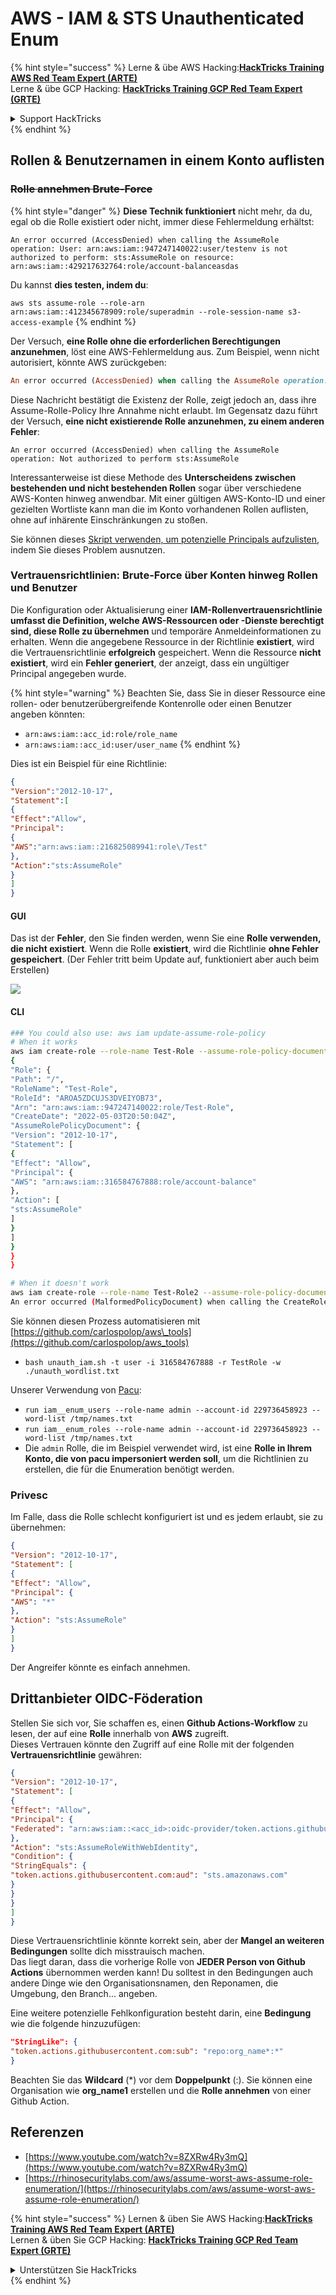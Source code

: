 # AWS - IAM & STS Unauthenticated Enum

{% hint style="success" %}
Lerne & übe AWS Hacking:<img src="../../../.gitbook/assets/image (1) (1) (1) (1).png" alt="" data-size="line">[**HackTricks Training AWS Red Team Expert (ARTE)**](https://training.hacktricks.xyz/courses/arte)<img src="../../../.gitbook/assets/image (1) (1) (1) (1).png" alt="" data-size="line">\
Lerne & übe GCP Hacking: <img src="../../../.gitbook/assets/image (2) (1).png" alt="" data-size="line">[**HackTricks Training GCP Red Team Expert (GRTE)**<img src="../../../.gitbook/assets/image (2) (1).png" alt="" data-size="line">](https://training.hacktricks.xyz/courses/grte)

<details>

<summary>Support HackTricks</summary>

* Überprüfe die [**Abonnementpläne**](https://github.com/sponsors/carlospolop)!
* **Tritt der** 💬 [**Discord-Gruppe**](https://discord.gg/hRep4RUj7f) oder der [**Telegram-Gruppe**](https://t.me/peass) bei oder **folge** uns auf **Twitter** 🐦 [**@hacktricks\_live**](https://twitter.com/hacktricks_live)**.**
* **Teile Hacking-Tricks, indem du PRs zu den** [**HackTricks**](https://github.com/carlospolop/hacktricks) und [**HackTricks Cloud**](https://github.com/carlospolop/hacktricks-cloud) GitHub-Repos einreichst.

</details>
{% endhint %}

## Rollen & Benutzernamen in einem Konto auflisten

### ~~Rolle annehmen Brute-Force~~

{% hint style="danger" %}
**Diese Technik funktioniert** nicht mehr, da du, egal ob die Rolle existiert oder nicht, immer diese Fehlermeldung erhältst:

`An error occurred (AccessDenied) when calling the AssumeRole operation: User: arn:aws:iam::947247140022:user/testenv is not authorized to perform: sts:AssumeRole on resource: arn:aws:iam::429217632764:role/account-balanceasdas`

Du kannst **dies testen, indem du**:

`aws sts assume-role --role-arn arn:aws:iam::412345678909:role/superadmin --role-session-name s3-access-example`
{% endhint %}

Der Versuch, **eine Rolle ohne die erforderlichen Berechtigungen anzunehmen**, löst eine AWS-Fehlermeldung aus. Zum Beispiel, wenn nicht autorisiert, könnte AWS zurückgeben:
```ruby
An error occurred (AccessDenied) when calling the AssumeRole operation: User: arn:aws:iam::012345678901:user/MyUser is not authorized to perform: sts:AssumeRole on resource: arn:aws:iam::111111111111:role/aws-service-role/rds.amazonaws.com/AWSServiceRoleForRDS
```
Diese Nachricht bestätigt die Existenz der Rolle, zeigt jedoch an, dass ihre Assume-Rolle-Policy Ihre Annahme nicht erlaubt. Im Gegensatz dazu führt der Versuch, **eine nicht existierende Rolle anzunehmen, zu einem anderen Fehler**:
```less
An error occurred (AccessDenied) when calling the AssumeRole operation: Not authorized to perform sts:AssumeRole
```
Interessanterweise ist diese Methode des **Unterscheidens zwischen bestehenden und nicht bestehenden Rollen** sogar über verschiedene AWS-Konten hinweg anwendbar. Mit einer gültigen AWS-Konto-ID und einer gezielten Wortliste kann man die im Konto vorhandenen Rollen auflisten, ohne auf inhärente Einschränkungen zu stoßen.

Sie können dieses [Skript verwenden, um potenzielle Principals aufzulisten](https://github.com/RhinoSecurityLabs/Security-Research/tree/master/tools/aws-pentest-tools/assume_role_enum), indem Sie dieses Problem ausnutzen.

### Vertrauensrichtlinien: Brute-Force über Konten hinweg Rollen und Benutzer

Die Konfiguration oder Aktualisierung einer **IAM-Rollenvertrauensrichtlinie umfasst die Definition, welche AWS-Ressourcen oder -Dienste berechtigt sind, diese Rolle zu übernehmen** und temporäre Anmeldeinformationen zu erhalten. Wenn die angegebene Ressource in der Richtlinie **existiert**, wird die Vertrauensrichtlinie **erfolgreich** gespeichert. Wenn die Ressource **nicht existiert**, wird ein **Fehler generiert**, der anzeigt, dass ein ungültiger Principal angegeben wurde.

{% hint style="warning" %}
Beachten Sie, dass Sie in dieser Ressource eine rollen- oder benutzerübergreifende Kontenrolle oder einen Benutzer angeben könnten:

* `arn:aws:iam::acc_id:role/role_name`
* `arn:aws:iam::acc_id:user/user_name`
{% endhint %}

Dies ist ein Beispiel für eine Richtlinie:
```json
{
"Version":"2012-10-17",
"Statement":[
{
"Effect":"Allow",
"Principal":
{
"AWS":"arn:aws:iam::216825089941:role\/Test"
},
"Action":"sts:AssumeRole"
}
]
}
```
#### GUI

Das ist der **Fehler**, den Sie finden werden, wenn Sie eine **Rolle verwenden, die nicht existiert**. Wenn die Rolle **existiert**, wird die Richtlinie **ohne Fehler** **gespeichert**. (Der Fehler tritt beim Update auf, funktioniert aber auch beim Erstellen)

![](<../../../.gitbook/assets/image (153).png>)

#### CLI
```bash
### You could also use: aws iam update-assume-role-policy
# When it works
aws iam create-role --role-name Test-Role --assume-role-policy-document file://a.json
{
"Role": {
"Path": "/",
"RoleName": "Test-Role",
"RoleId": "AROA5ZDCUJS3DVEIYOB73",
"Arn": "arn:aws:iam::947247140022:role/Test-Role",
"CreateDate": "2022-05-03T20:50:04Z",
"AssumeRolePolicyDocument": {
"Version": "2012-10-17",
"Statement": [
{
"Effect": "Allow",
"Principal": {
"AWS": "arn:aws:iam::316584767888:role/account-balance"
},
"Action": [
"sts:AssumeRole"
]
}
]
}
}
}

# When it doesn't work
aws iam create-role --role-name Test-Role2 --assume-role-policy-document file://a.json
An error occurred (MalformedPolicyDocument) when calling the CreateRole operation: Invalid principal in policy: "AWS":"arn:aws:iam::316584767888:role/account-balanceefd23f2"
```
Sie können diesen Prozess automatisieren mit [https://github.com/carlospolop/aws\_tools](https://github.com/carlospolop/aws_tools)

* `bash unauth_iam.sh -t user -i 316584767888 -r TestRole -w ./unauth_wordlist.txt`

Unserer Verwendung von [Pacu](https://github.com/RhinoSecurityLabs/pacu):

* `run iam__enum_users --role-name admin --account-id 229736458923 --word-list /tmp/names.txt`
* `run iam__enum_roles --role-name admin --account-id 229736458923 --word-list /tmp/names.txt`
* Die `admin` Rolle, die im Beispiel verwendet wird, ist eine **Rolle in Ihrem Konto, die von pacu impersoniert werden soll**, um die Richtlinien zu erstellen, die für die Enumeration benötigt werden.

### Privesc

Im Falle, dass die Rolle schlecht konfiguriert ist und es jedem erlaubt, sie zu übernehmen:
```json
{
"Version": "2012-10-17",
"Statement": [
{
"Effect": "Allow",
"Principal": {
"AWS": "*"
},
"Action": "sts:AssumeRole"
}
]
}
```
Der Angreifer könnte es einfach annehmen.

## Drittanbieter OIDC-Föderation

Stellen Sie sich vor, Sie schaffen es, einen **Github Actions-Workflow** zu lesen, der auf eine **Rolle** innerhalb von **AWS** zugreift.\
Dieses Vertrauen könnte den Zugriff auf eine Rolle mit der folgenden **Vertrauensrichtlinie** gewähren:
```json
{
"Version": "2012-10-17",
"Statement": [
{
"Effect": "Allow",
"Principal": {
"Federated": "arn:aws:iam::<acc_id>:oidc-provider/token.actions.githubusercontent.com"
},
"Action": "sts:AssumeRoleWithWebIdentity",
"Condition": {
"StringEquals": {
"token.actions.githubusercontent.com:aud": "sts.amazonaws.com"
}
}
}
]
}
```
Diese Vertrauensrichtlinie könnte korrekt sein, aber der **Mangel an weiteren Bedingungen** sollte dich misstrauisch machen.\
Das liegt daran, dass die vorherige Rolle von **JEDER Person von Github Actions** übernommen werden kann! Du solltest in den Bedingungen auch andere Dinge wie den Organisationsnamen, den Reponamen, die Umgebung, den Branch... angeben.

Eine weitere potenzielle Fehlkonfiguration besteht darin, eine **Bedingung** wie die folgende hinzuzufügen:
```json
"StringLike": {
"token.actions.githubusercontent.com:sub": "repo:org_name*:*"
}
```
Beachten Sie das **Wildcard** (\*) vor dem **Doppelpunkt** (:). Sie können eine Organisation wie **org\_name1** erstellen und die **Rolle annehmen** von einer Github Action.

## Referenzen

* [https://www.youtube.com/watch?v=8ZXRw4Ry3mQ](https://www.youtube.com/watch?v=8ZXRw4Ry3mQ)
* [https://rhinosecuritylabs.com/aws/assume-worst-aws-assume-role-enumeration/](https://rhinosecuritylabs.com/aws/assume-worst-aws-assume-role-enumeration/)

{% hint style="success" %}
Lernen & üben Sie AWS Hacking:<img src="../../../.gitbook/assets/image (1) (1) (1) (1).png" alt="" data-size="line">[**HackTricks Training AWS Red Team Expert (ARTE)**](https://training.hacktricks.xyz/courses/arte)<img src="../../../.gitbook/assets/image (1) (1) (1) (1).png" alt="" data-size="line">\
Lernen & üben Sie GCP Hacking: <img src="../../../.gitbook/assets/image (2) (1).png" alt="" data-size="line">[**HackTricks Training GCP Red Team Expert (GRTE)**<img src="../../../.gitbook/assets/image (2) (1).png" alt="" data-size="line">](https://training.hacktricks.xyz/courses/grte)

<details>

<summary>Unterstützen Sie HackTricks</summary>

* Überprüfen Sie die [**Abonnementpläne**](https://github.com/sponsors/carlospolop)!
* **Treten Sie der** 💬 [**Discord-Gruppe**](https://discord.gg/hRep4RUj7f) oder der [**Telegram-Gruppe**](https://t.me/peass) bei oder **folgen** Sie uns auf **Twitter** 🐦 [**@hacktricks\_live**](https://twitter.com/hacktricks_live)**.**
* **Teilen Sie Hacking-Tricks, indem Sie PRs an die** [**HackTricks**](https://github.com/carlospolop/hacktricks) und [**HackTricks Cloud**](https://github.com/carlospolop/hacktricks-cloud) GitHub-Repos senden.

</details>
{% endhint %}
